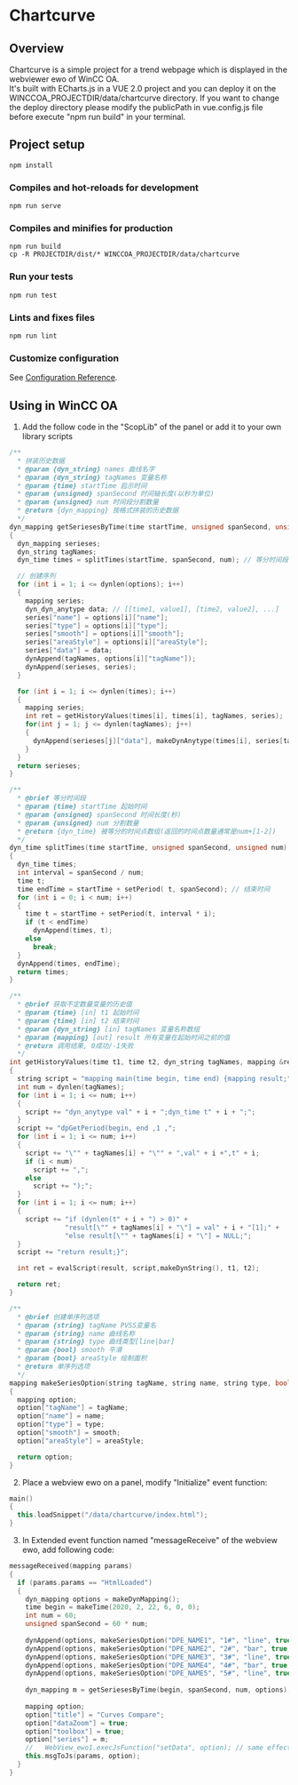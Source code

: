 # Chartcurve
## Overview
Chartcurve is a simple project for a trend webpage which is displayed in the webviewer ewo of WinCC OA.  
It's built with ECharts.js in a VUE 2.0 project and you can deploy it on the WINCCOA_PROJECTDIR/data/chartcurve directory. If you want to change the deploy directory please modify the publicPath in vue.config.js file before execute "npm run build" in your terminal.
## Project setup
```
npm install
```

### Compiles and hot-reloads for development
```
npm run serve
```

### Compiles and minifies for production
```
npm run build
cp -R PROJECTDIR/dist/* WINCCOA_PROJECTDIR/data/chartcurve
```

### Run your tests
```
npm run test
```

### Lints and fixes files
```
npm run lint
```

### Customize configuration
See [Configuration Reference](https://cli.vuejs.org/config/).

## Using in WinCC OA
1. Add the follow code in the "ScopLib" of the panel or add it to your own library scripts
```c++
/**
  * 拼装历史数据
  * @param {dyn_string} names 曲线名字
  * @param {dyn_string} tagNames 变量名称
  * @param {time} startTime 启示时间
  * @param {unsigned} spanSecond 时间轴长度(以秒为单位)
  * @param {unsigned} num 时间段分割数量
  * @return {dyn_mapping} 按格式拼装的历史数据
  */
dyn_mapping getSeriesesByTime(time startTime, unsigned spanSecond, unsigned num, dyn_mapping options)
{
  dyn_mapping serieses;
  dyn_string tagNames;
  dyn_time times = splitTimes(startTime, spanSecond, num); // 等分时间段

  // 创建序列
  for (int i = 1; i <= dynlen(options); i++)
  {
    mapping series;
    dyn_dyn_anytype data; // [[time1, value1], [time2, value2], ...]
    series["name"] = options[i]["name"];
    series["type"] = options[i]["type"];
    series["smooth"] = options[i]["smooth"];
    series["areaStyle"] = options[i]["areaStyle"];
    series["data"] = data;
    dynAppend(tagNames, options[i]["tagName"]);
    dynAppend(serieses, series);
  }

  for (int i = 1; i <= dynlen(times); i++)
  {
    mapping series;
    int ret = getHistoryValues(times[i], times[i], tagNames, series);
    for(int j = 1; j <= dynlen(tagNames); j++)
    {
      dynAppend(serieses[j]["data"], makeDynAnytype(times[i], series[tagNames[j]]));
    }
  }
  return serieses;
}

/**
  * @brief 等分时间段
  * @param {time} startTime 起始时间
  * @param {unsigned} spanSecond 时间长度(秒)
  * @param {unsigned} num 分割数量
  * @return {dyn_time} 被等分的时间点数组(返回的时间点数量通常是num+[1-2])
  */
dyn_time splitTimes(time startTime, unsigned spanSecond, unsigned num)
{
  dyn_time times;
  int interval = spanSecond / num;
  time t;
  time endTime = startTime + setPeriod( t, spanSecond); // 结束时间
  for (int i = 0; i < num; i++)
  {
    time t = startTime + setPeriod(t, interval * i);
    if (t < endTime)
      dynAppend(times, t);
    else
      break;
  }
  dynAppend(times, endTime);
  return times;
}

/**
  * @brief 获取不定数量变量的历史值
  * @param {time} [in] t1 起始时间
  * @param {time} [in] t2 结束时间
  * @param {dyn_string} [in] tagNames 变量名称数组
  * @param {mapping} [out] result 所有变量在起始时间之前的值
  * @return 调用结果, 0成功/-1失败
  */
int getHistoryValues(time t1, time t2, dyn_string tagNames, mapping &result)
{
  string script = "mapping main(time begin, time end) {mapping result;";
  int num = dynlen(tagNames);
  for (int i = 1; i <= num; i++)
  {
    script += "dyn_anytype val" + i + ";dyn_time t" + i + ";";
  }
  script += "dpGetPeriod(begin, end ,1 ,";
  for (int i = 1; i <= num; i++)
  {
    script += "\"" + tagNames[i] + "\"" + ",val" + i +",t" + i;
    if (i < num)
      script += ",";
    else
      script += ");";
  }
  for (int i = 1; i <= num; i++)
  {
    script += "if (dynlen(t" + i + ") > 0)" +
              "result[\"" + tagNames[i] + "\"] = val" + i + "[1];" +
              "else result[\"" + tagNames[i] + "\"] = NULL;";
  }
  script += "return result;}";

  int ret = evalScript(result, script,makeDynString(), t1, t2);

  return ret;
}

/**
  * @brief 创建单序列选项
  * @param {string} tagName PVSS变量名
  * @param {string} name 曲线名称
  * @param {string} type 曲线类型[line|bar]
  * @param {bool} smooth 平滑
  * @param {bool} areaStyle 绘制面积
  * @return 单序列选项
  */
mapping makeSeriesOption(string tagName, string name, string type, bool smooth = true, bool areaStyle = true)
{
  mapping option;
  option["tagName"] = tagName;
  option["name"] = name;
  option["type"] = type;
  option["smooth"] = smooth;
  option["areaStyle"] = areaStyle;

  return option;
}
```
2. Place a webview ewo on a panel, modify "Initialize" event function:
```c++
main()
{
  this.loadSnippet("/data/chartcurve/index.html");
}
```
3. In Extended event function named "messageReceive" of the webview ewo, add following code:
```c++
messageReceived(mapping params)
{
  if (params.params == "HtmlLoaded")
  {
    dyn_mapping options = makeDynMapping();
    time begin = makeTime(2020, 2, 22, 6, 0, 0);
    int num = 60;
    unsigned spanSecond = 60 * num;
  
    dynAppend(options, makeSeriesOption("DPE_NAME1", "1#", "line", true, true));
    dynAppend(options, makeSeriesOption("DPE_NAME2", "2#", "bar", true, true));
    dynAppend(options, makeSeriesOption("DPE_NAME3", "3#", "line", true, true));
    dynAppend(options, makeSeriesOption("DPE_NAME4", "4#", "bar", true, true));
    dynAppend(options, makeSeriesOption("DPE_NAME5", "5#", "line", true, true));
    
    dyn_mapping m = getSeriesesByTime(begin, spanSecond, num, options);
    
    mapping option;
    option["title"] = "Curves Compare";
    option["dataZoom"] = true;
    option["toolbox"] = true;
    option["series"] = m;
    //   WebView_ewo1.execJsFunction("setData", option); // same effect as next line
    this.msgToJs(params, option);
  }
}
```